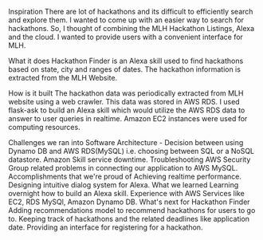 Inspiration
There are lot of hackathons and its difficult to efficiently search and explore them. I wanted to come up with an easier way to search for hackathons. So, I thought of combining the MLH Hackathon Listings, Alexa and the cloud. I wanted to provide users with a convenient interface for MLH.

What it does
Hackathon Finder is an Alexa skill used to find hackathons based on state, city and ranges of dates. The hackathon information is extracted from the MLH Website.

How is it built
The hackathon data was periodically extracted from MLH website using a web crawler. This data was stored in AWS RDS. I used flask-ask to build an Alexa skill which would utilize the AWS RDS data to answer to user queries in realtime. Amazon EC2 instances were used for computing resources.

Challenges we ran into
Software Architecture - Decision between using Dynamo DB and AWS RDS(MySQL) i.e. choosing between SQL or a NoSQL datastore.
Amazon Skill service downtime.
Troubleshooting AWS Security Group related problems in connecting our application to AWS MySQL.
Accomplishments that we're proud of
Achieving realtime performance.
Designing intuitive dialog system for Alexa.
What we learned
Learning overnight how to build an Alexa skill.
Experience with AWS Services like EC2, RDS MySQl, Amazon Dynamo DB.
What's next for Hackathon Finder
Adding recommendations model to recommend hackathons for users to go to.
Keeping track of hackathons and the related deadlines like application date.
Providing an interface for registering for a hackathon.

